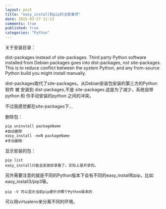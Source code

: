 ```yaml
---
layout: post
title: "easy_install和pip的注意事项"
date: 2015-03-27 11:13
comments: true
published: true
categories: "Python"
---
```

   
  关于安装目录：

  dist-packages instead of site-packages. Third party Python software installed from Debian packages goes into dist-packages, not site-packages. This is to reduce conflict between the system Python, and any from-source Python build you might install manually.

  dist-packages取代了site-packages。从Debian安装包安装的第三方的Python软件 被 安装到 dist-packages,不是 site-packages.这是为了减少，系统自带python 和 你手动安装的python 之间的冲突。

  不过我感觉都在site-packages下...

  删除包：

  	pip uninstall packageName
  	#自动删除
  	easy_install -mxN packageName
  	#手动删除

  显示安装的包：

  	pip list
  	easy_install只能去安装目录看了。实际上是共享的。

  另外需要注意的就是不同的Python版本下会有不同的easy_install和pip，比如easy_install3/pip3等。

    pip -V 可以显示当前pip是针对哪个Python版本的

  可以用virtualenv来分离不同的环境。